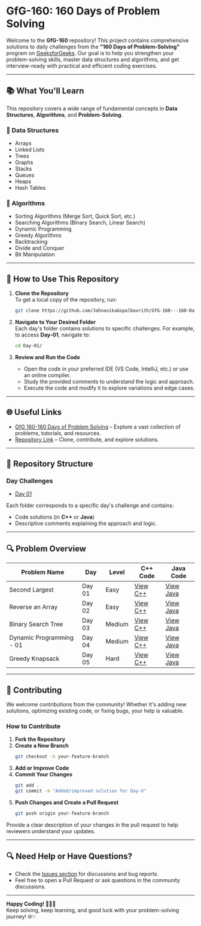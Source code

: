 # **GfG-160: 160 Days of Problem Solving**

Welcome to the **GfG-160** repository! This project contains comprehensive solutions to daily challenges from the **"160 Days of Problem-Solving"** program on [GeeksforGeeks](https://www.geeksforgeeks.org/). Our goal is to help you strengthen your problem-solving skills, master data structures and algorithms, and get interview-ready with practical and efficient coding exercises.

---

## 📚 **What You'll Learn**

This repository covers a wide range of fundamental concepts in **Data Structures**, **Algorithms**, and **Problem-Solving**.

### **🔹 Data Structures**
- Arrays  
- Linked Lists  
- Trees  
- Graphs  
- Stacks  
- Queues  
- Heaps  
- Hash Tables  

### **🔹 Algorithms**  
- Sorting Algorithms (Merge Sort, Quick Sort, etc.)  
- Searching Algorithms (Binary Search, Linear Search)  
- Dynamic Programming  
- Greedy Algorithms  
- Backtracking  
- Divide and Conquer  
- Bit Manipulation  

---

## 🚀 **How to Use This Repository**

1. **Clone the Repository**  
   To get a local copy of the repository, run:  
   ```bash
   git clone https://github.com/JahnavikaGopalbavrith/GfG-160---160-Days-of-Problem-Solving.git
   ```

2. **Navigate to Your Desired Folder**  
   Each day's folder contains solutions to specific challenges. For example, to access **Day-01**, navigate to:  
   ```bash
   cd Day-01/
   ```

3. **Review and Run the Code**  
   - Open the code in your preferred IDE (VS Code, IntelliJ, etc.) or use an online compiler.
   - Study the provided comments to understand the logic and approach.
   - Execute the code and modify it to explore variations and edge cases.

---

## 🌐 **Useful Links**

- [GfG 160-160 Days of Problem Solving](https://www.geeksforgeeks.org/batch/gfg-160-problems?tab=Chapters) – Explore a vast collection of problems, tutorials, and resources.
- [Repository Link](https://github.com/JahnavikaGopalbvrith/GfG-160---160-Days-of-Problem-Solving) – Clone, contribute, and explore solutions.

---

## 📁 **Repository Structure**

### Day Challenges

- [Day 01](https://github.com/JahnavikaGopalbvrith/GfG-160---160-Days-of-Problem-Solving/tree/main/Day-01)

Each folder corresponds to a specific day's challenge and contains:
- Code solutions (in **C++** or **Java**)
- Descriptive comments explaining the approach and logic.

---

## 🔍 **Problem Overview**

| **Problem Name**       | **Day** | **Level**   | **C++ Code**                                     | **Java Code**                                     |
|-------------------------|---------|------------|----------------------------------------------------|-----------------------------------------------------|
| Second Largest         | Day 01   | Easy       | [View C++](Day-01/Second%20Largest.cpp)         | [View Java](Day-01/SecondLargest.java)           |
| Reverse an Array       | Day 02   | Easy       | [View C++](Day-02/Reverse%20Array.cpp)         | [View Java](Day-02/ReverseArray.java)           |
| Binary Search Tree      | Day 03   | Medium     | [View C++](Day-03/Binary%20SearchTree.cpp)       | [View Java](Day-03/BinarySearchTree.java)        |
| Dynamic Programming - 01 | Day 04   | Medium     | [View C++](Day-04/DynamicProgramming.cpp)       | [View Java](Day-04/DynamicProgramming.java)       |
| Greedy Knapsack        | Day 05   | Hard       | [View C++](Day-05/GreedyKnapsack.cpp)          | [View Java](Day-05/GreedyKnapsack.java)         |

---

## 🤝 **Contributing**

We welcome contributions from the community! Whether it's adding new solutions, optimizing existing code, or fixing bugs, your help is valuable.

### How to Contribute

1. **Fork the Repository**  
2. **Create a New Branch**  
   ```bash
   git checkout -b your-feature-branch
   ```
3. **Add or Improve Code**  
4. **Commit Your Changes**  
   ```bash
   git add .
   git commit -m "Added/improved solution for Day-X"
   ```
5. **Push Changes and Create a Pull Request**  
   ```bash
   git push origin your-feature-branch
   ```

Provide a clear description of your changes in the pull request to help reviewers understand your updates.

---

## 🔍 **Need Help or Have Questions?**  
- Check the [Issues section](https://github.com/JahnavikaGopalbvrith/GfG-160---160-Days-of-Problem-Solving/issues) for discussions and bug reports.
- Feel free to open a Pull Request or ask questions in the community discussions.

---

**Happy Coding! 🧑‍💻🚀**  
Keep solving, keep learning, and good luck with your problem-solving journey! 🌐✨
